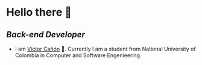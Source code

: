 # Hello there 👋
## *Back-end Developer*

* I am [Víctor Cañón](https://www.linkedin.com/in/vcanonc/) 🧰. Currently I am a student from National University of Colombia in Computer and Software Engenieering.
